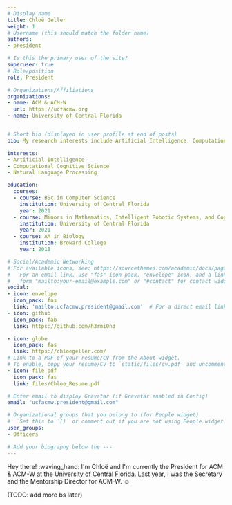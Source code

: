 ```yaml
---
# Display name
title: Chloë Geller
weight: 1
# Username (this should match the folder name)
authors:
- president

# Is this the primary user of the site?
superuser: true
# Role/position
role: President

# Organizations/Affiliations
organizations:
- name: ACM & ACM-W
  url: https://ucfacmw.org
- name: University of Central Florida


# Short bio (displayed in user profile at end of posts)
bio: My research interests include Artificial Intelligence, Computational Cognitive Science and Natural Language Processing.

interests:
- Artificial Intelligence
- Computational Cognitive Science
- Natural Language Processing 

education:
  courses:
  - course: BSc in Computer Science
    institution: University of Central Florida
    year: 2021
  - course: Minors in Mathematics, Intelligent Robotic Systems, and Cognitive Science
    institution: University of Central Florida
    year: 2021
  - course: AA in Biology
    institution: Broward College
    year: 2018

# Social/Academic Networking
# For available icons, see: https://sourcethemes.com/academic/docs/page-builder/#icons
#   For an email link, use "fas" icon pack, "envelope" icon, and a link in the
#   form "mailto:your-email@example.com" or "#contact" for contact widget.
social:
- icon: envelope
  icon_pack: fas
  link: 'mailto:ucfacmw.president@gmail.com'  # For a direct email link, use "mailto:test@example.org".
- icon: github
  icon_pack: fab
  link: https://github.com/h3rmi0n3

- icon: globe
  icon_pack: fas
  link: https://chloegeller.com/
# Link to a PDF of your resume/CV from the About widget.
# To enable, copy your resume/CV to `static/files/cv.pdf` and uncomment the lines below.
- icon: file-pdf
  icon_pack: fas
  link: files/Chloe_Resume.pdf

# Enter email to display Gravatar (if Gravatar enabled in Config)
email: "ucfacmw.president@gmail.com"

# Organizational groups that you belong to (for People widget)
#   Set this to `[]` or comment out if you are not using People widget.
user_groups:
- Officers

# Add your biography below the ---
---
```


Hey there! :waving_hand: I'm Chloë and I'm currently the President for ACM & ACM-W at the [University of Central Florida](https://www.ucf.edu/). Last year, I was the Secretary and the Mentorship Director for ACM-W. :relaxed:

(TODO: add more bs later)
